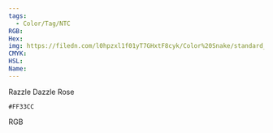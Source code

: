 ```yaml
---
tags:
  - Color/Tag/NTC
RGB:
Hex:
img: https://filedn.com/l0hpzxl1f01yT7GHxtF8cyk/Color%20Snake/standard_csv_to_svg//FF33CC.svg
CMYK:
HSL:
Name:
---
```

Razzle Dazzle Rose
```palette
#FF33CC
```
RGB
